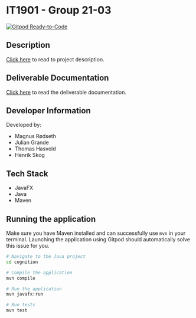 # IT1901 - Group 21-03

[![Gitpod Ready-to-Code](https://img.shields.io/badge/Gitpod-Ready--to--Code-blue?logo=gitpod)](https://gitpod.stud.ntnu.no/#https://gitlab.stud.idi.ntnu.no/it1901/groups-2021/gr2103/gr2103)

## Description

[Click here](./cognition/README.md) to read to project description.

## Deliverable Documentation

[Click here](./docs) to read the deliverable documentation.

## Developer Information

Developed by:

- Magnus Rødseth
- Julian Grande
- Thomas Hasvold
- Henrik Skog

## Tech Stack

- JavaFX
- Java
- Maven

## Running the application

Make sure you have Maven installed and can successfully use `mvn` in your terminal. Launching the application using
Gitpod should automatically solve this issue for you.

```sh
# Navigate to the Java project
cd cognition

# Compile the application
mvn compile

# Run the application
mvn javafx:run

# Run tests
mvn test
```
